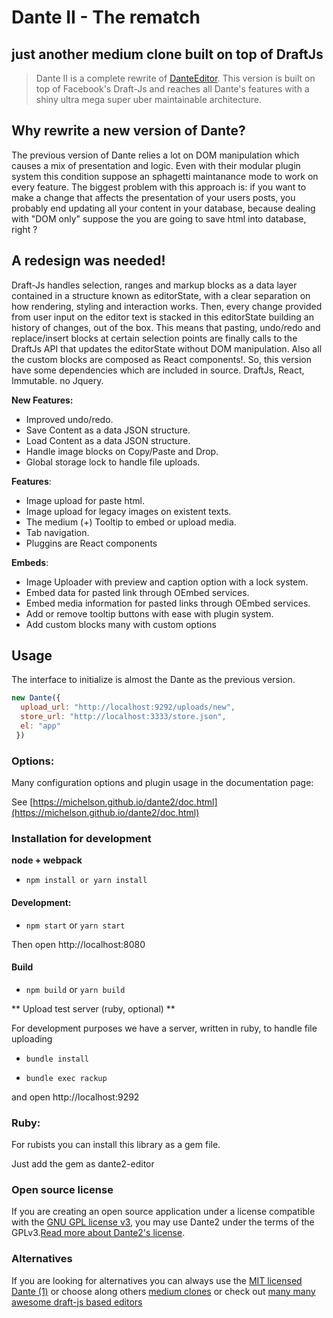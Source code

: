 # Dante II - The rematch

## just another medium clone built on top of DraftJs

> Dante II is a complete rewrite of [DanteEditor](https://michelson.github.io/Dante). This version is built on top of Facebook's Draft-Js and reaches all Dante's features with a shiny ultra mega super uber maintainable architecture.

## Why rewrite a new version of Dante?

The previous version of Dante relies a lot on DOM manipulation which causes a mix of presentation and logic. Even with their modular plugin system this condition suppose an sphagetti maintanance mode to work on every feature. The biggest problem with this approach is: if you want to make a change that affects the presentation of your users posts, you probably end updating all your content in your database, because dealing with "DOM only" suppose the you are going to save html into database, right ?


## A redesign was needed!

Draft-Js handles selection, ranges and markup blocks as a data layer contained in a structure known as editorState, with a clear separation on how rendering, styling and interaction works. Then, every change provided from user input on the editor text is stacked in this editorState building an history of changes, out of the box. This means that pasting, undo/redo and replace/insert blocks at certain selection points are finally calls to the DraftJs API that updates the editorState without DOM manipulation. Also all the custom blocks are composed as React components!. So, this version have some dependencies which are included in source. DraftJs, React, Immutable. no Jquery.

**New Features:**
+ Improved undo/redo.
+ Save Content as a data JSON structure.
+ Load Content as a data JSON structure.
+ Handle image blocks on Copy/Paste and Drop.
+ Global storage lock to handle file uploads.

**Features**:

+ Image upload for paste html.
+ Image upload for legacy images on existent texts.
+ The medium (+) Tooltip to embed or upload media.
+ Tab navigation.
+ Pluggins are React components

**Embeds**:

+ Image Uploader with preview and caption option with a lock system.
+ Embed data for pasted link through OEmbed services.
+ Embed media information for pasted links through OEmbed services.
+ Add or remove tooltip buttons with ease with plugin system.
+ Add custom blocks many with custom options


## Usage

The interface to initialize is almost the Dante as the previous version.


```javascript
new Dante({   
  upload_url: "http://localhost:9292/uploads/new",    
  store_url: "http://localhost:3333/store.json",    
  el: "app"  
 })

```

### Options:

Many configuration options and plugin usage in the documentation page:

See [https://michelson.github.io/dante2/doc.html](https://michelson.github.io/dante2/doc.html)


### Installation for development

**node + webpack**
 
+ `npm install or yarn install`


#### Development: 

+ `npm start` or `yarn start`

Then open http://localhost:8080 


#### Build

+ `npm build` or `yarn build`

** Upload test server (ruby, optional) **


For development purposes we have a server, written in ruby, to handle file uploading
 
+ `bundle install`

+ `bundle exec rackup`

and open http://localhost:9292


### Ruby:
For rubists you can install this library as a gem file.

Just add the gem as dante2-editor


### Open source license

If you are creating an open source application under a license compatible with the [GNU GPL license v3](https://www.gnu.org/licenses/gpl-3.0.html), you may use Dante2 under the terms of the GPLv3.[Read more about Dante2's license](https://michelson.github.io/dante2/license.html).


### Alternatives

If you are looking for alternatives you can always use the [MIT licensed Dante (1)](https://michelson.github.io/Dante) or choose along others [medium clones](http://howtox.com/medium-editor-clones-in-js) or check out [many many awesome draft-js based editors](https://github.com/nikgraf/awesome-draft-js)